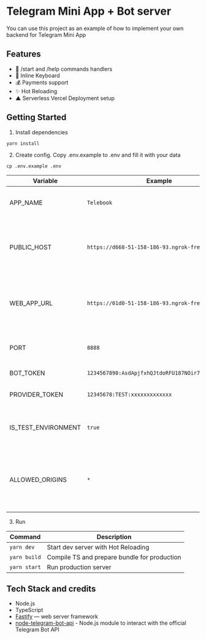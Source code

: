 # Telegram Mini App + Bot server

You can use this project as an example of how to implement your own backend for Telegram Mini App

## Features

- 🤖 /start and /help commands handlers
- 🎹 Inline Keyboard
- 💰 Payments support
- ✨ Hot Reloading
- ▲ Serverless Vercel Deployment setup

## Getting Started

1. Install dependencies

```
yarn install
```

2. Create config. Copy .env.example to .env and fill it with your data

```
cp .env.example .env
```

| Variable | Example | Description | Where to get |
| -- | -- | -- | -- |
| APP_NAME | `Telebook` | Your Web App name. Used in bot messages | Just invent by yourself |
| PUBLIC_HOST | `https://d668-51-158-186-93.ngrok-free.app` | Backend public host | Get from ngrok on development, or use production deployment host |
| WEB_APP_URL | `https://01d0-51-158-186-93.ngrok-free.app` | Frontend public host | Get from ngrok on development, or use production deployment host |
| PORT | `8888` | Server listening port (for local development) | Any number |
| BOT_TOKEN | `1234567890:AsdApjfxhQJtdoRFU187NOir76rocvxxxxx` | Your bot token | Get from @BotFather |
| PROVIDER_TOKEN | `12345678:TEST:xxxxxxxxxxxxx` | Payment API provider token | See [Payments](../docs/Payments.md) docs |
| IS_TEST_ENVIRONMENT | `true` | Do we need to use [Telegram Test Environment](https://core.telegram.org/bots/webapps#using-bots-in-the-test-environment) | Set `true` on your local machine and `false` on production |
| ALLOWED_ORIGINS | `*` | From which origins server should accept requests | Set "*" for local, for production you can restrict origins for security reasons |

3. Run

| Command | Description |
| -- | -- |
| `yarn dev` | Start dev server with Hot Reloading |
| `yarn build` | Compile TS and prepare bundle for production |
| `yarn start` | Run production server |

## Tech Stack and credits

- Node.js
- TypeScript
- [Fastify](https://fastify.dev) — web server framework
- [node-telegram-bot-api](https://github.com/yagop/node-telegram-bot-api) - Node.js module to interact with the official Telegram Bot API
